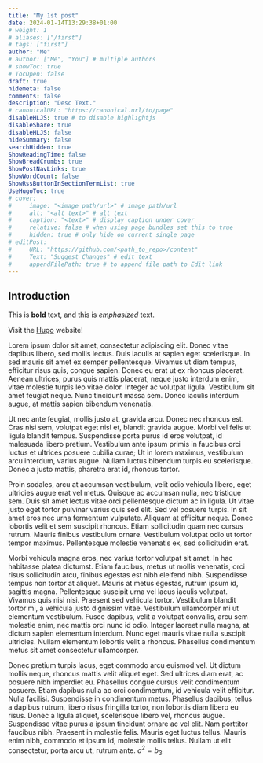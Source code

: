 ```yaml
---
title: "My 1st post"
date: 2024-01-14T13:29:38+01:00
# weight: 1
# aliases: ["/first"]
# tags: ["first"]
author: "Me"
# author: ["Me", "You"] # multiple authors
# showToc: true
# TocOpen: false
draft: true
hidemeta: false
comments: false
description: "Desc Text."
# canonicalURL: "https://canonical.url/to/page"
disableHLJS: true # to disable highlightjs
disableShare: true
disableHLJS: false
hideSummary: false
searchHidden: true
ShowReadingTime: false
ShowBreadCrumbs: true
ShowPostNavLinks: true
ShowWordCount: false
ShowRssButtonInSectionTermList: true
UseHugoToc: true
# cover:
#     image: "<image path/url>" # image path/url
#     alt: "<alt text>" # alt text
#     caption: "<text>" # display caption under cover
#     relative: false # when using page bundles set this to true
#     hidden: true # only hide on current single page
# editPost:
#     URL: "https://github.com/<path_to_repo>/content"
#     Text: "Suggest Changes" # edit text
#     appendFilePath: true # to append file path to Edit link
---
```

## Introduction

This is **bold** text, and this is *emphasized* text.

Visit the [Hugo](https://gohugo.io) website!



Lorem ipsum dolor sit amet, consectetur adipiscing elit. Donec vitae dapibus libero, sed mollis lectus. Duis iaculis at sapien eget scelerisque. In sed mauris sit amet ex semper pellentesque. Vivamus ut diam tempus, efficitur risus quis, congue sapien. Donec eu erat ut ex rhoncus placerat. Aenean ultrices, purus quis mattis placerat, neque justo interdum enim, vitae molestie turpis leo vitae dolor. Integer ac volutpat ligula. Vestibulum sit amet feugiat neque. Nunc tincidunt massa sem. Donec iaculis interdum augue, at mattis sapien bibendum venenatis.

Ut nec ante feugiat, mollis justo at, gravida arcu. Donec nec rhoncus est. Cras nisi sem, volutpat eget nisl et, blandit gravida augue. Morbi vel felis ut ligula blandit tempus. Suspendisse porta purus id eros volutpat, id malesuada libero pretium. Vestibulum ante ipsum primis in faucibus orci luctus et ultrices posuere cubilia curae; Ut in lorem maximus, vestibulum arcu interdum, varius augue. Nullam luctus bibendum turpis eu scelerisque. Donec a justo mattis, pharetra erat id, rhoncus tortor.

Proin sodales, arcu at accumsan vestibulum, velit odio vehicula libero, eget ultricies augue erat vel metus. Quisque ac accumsan nulla, nec tristique sem. Duis sit amet lectus vitae orci pellentesque dictum ac in ligula. Ut vitae justo eget tortor pulvinar varius quis sed elit. Sed vel posuere turpis. In sit amet eros nec urna fermentum vulputate. Aliquam at efficitur neque. Donec lobortis velit et sem suscipit rhoncus. Etiam sollicitudin quam nec cursus rutrum. Mauris finibus vestibulum ornare. Vestibulum volutpat odio ut tortor tempor maximus. Pellentesque molestie venenatis ex, sed sollicitudin erat.

Morbi vehicula magna eros, nec varius tortor volutpat sit amet. In hac habitasse platea dictumst. Etiam faucibus, metus ut mollis venenatis, orci risus sollicitudin arcu, finibus egestas est nibh eleifend nibh. Suspendisse tempus non tortor at aliquet. Mauris at metus egestas, rutrum ipsum id, sagittis magna. Pellentesque suscipit urna vel lacus iaculis volutpat. Vivamus quis nisi nisi. Praesent sed vehicula tortor. Vestibulum blandit tortor mi, a vehicula justo dignissim vitae. Vestibulum ullamcorper mi ut elementum vestibulum. Fusce dapibus, velit a volutpat convallis, arcu sem molestie enim, nec mattis orci nunc id odio. Integer laoreet nulla magna, at dictum sapien elementum interdum. Nunc eget mauris vitae nulla suscipit ultricies. Nullam elementum lobortis velit a rhoncus. Phasellus condimentum metus sit amet consectetur ullamcorper.

Donec pretium turpis lacus, eget commodo arcu euismod vel. Ut dictum mollis neque, rhoncus mattis velit aliquet eget. Sed ultrices diam erat, ac posuere nibh imperdiet eu. Phasellus congue cursus velit condimentum posuere. Etiam dapibus nulla ac orci condimentum, id vehicula velit efficitur. Nulla facilisi. Suspendisse in condimentum metus. Phasellus dapibus, tellus a dapibus rutrum, libero risus fringilla tortor, non lobortis diam libero eu risus. Donec a ligula aliquet, scelerisque libero vel, rhoncus augue. Suspendisse vitae purus a ipsum tincidunt ornare ac vel elit. Nam porttitor faucibus nibh. Praesent in molestie felis. Mauris eget luctus tellus. Mauris enim nibh, commodo et ipsum id, molestie mollis tellus. Nullam ut elit consectetur, porta arcu ut, rutrum ante. $a^2=b_3$